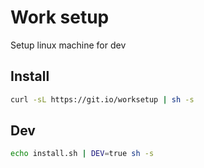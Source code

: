 # Work setup

Setup linux machine for dev

## Install

```bash
curl -sL https://git.io/worksetup | sh -s
```

## Dev

```bash
echo install.sh | DEV=true sh -s
```
